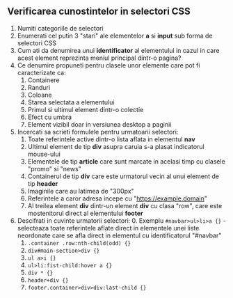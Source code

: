 ## Verificarea cunostintelor in selectori CSS

1. Numiti categoriile de selectori
2. Enumerati cel putin 3 "stari" ale elementelor **a** si **input** sub forma de selectori CSS
3. Cum ati da denumirea unui **identificator** al elementului in cazul in care acest element reprezinta meniul principal dintr-o pagina?
4. Ce denumire propuneti pentru clasele unor elemente care pot fi caracterizate ca:
   1. Containere
   2. Randuri
   3. Coloane
   4. Starea selectata a elementului
   5. Primul si ultimul element dintr-o colectie
   6. Efect cu umbra
   7. Element vizibil doar in versiunea desktop a paginii
5. Incercati sa scrieti formulele pentru urmatoarii selectori:
   1. Toate referintele active dintr-o lista aflata in elementul **nav**
   2. Ultimul element de tip **div** asupra caruia s-a plasat indicatorul mouse-ului
   3. Elementele de tip **article** care sunt marcate in acelasi timp cu clasele "promo" si "news"
   4. Containerul de tip **div** care este urmatorul vecin al unui element de tip **header**
   5. Imaginile care au latimea de "300px" 
   6. Referintele a caror adresa incepe cu "https://example.domain"
   7. Al treilea element **div** dintr-un element **div** cu clasa "row", care este mostenitorul direct al elementului **footer**
6. Descifrati in cuvinte urmatorii selectori:
   0. Exemplu ```#navbar>ul>li>a {}``` - selecteaza toate referintele aflate direct in elementele unei liste neordonate care se afla direct in elementul cu identificatorul "#navbar"
   1. ```.container .row:nth-child(odd) {} ```
   2. ```div#main-section>div {} ```
   3. ```ul a>i {} ```
   4. ```ul>li:fist-child:hover a {} ```
   5. ```div * {} ```
   6. ```header+div {} ```
   7. ```footer.container>div>div:last-child {} ```
